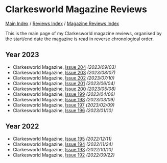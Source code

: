 # Clarkesworld Magazine Reviews

[Main Index](../../../README.md) / [Reviews Index](../../README.md) / [Magazine Reviews Index](../README.md)

This is the main page of my Clarkesworld magazine reviews, organised by the start/end date the magazine is read in reverse chronological order.

## Year 2023
- Clarkesworld Magazine, [Issue 204](20230903-Clarkesworld204.md) *(2023/09/03)*
- Clarkesworld Magazine, [Issue 203](20230807-Clarkesworld203.md) *(2023/08/07)*
- Clarkesworld Magazine, [Issue 202](20230710-Clarkesworld202.md) *(2023/07/10)*
- Clarkesworld Magazine, [Issue 201](20230604-Clarkesworld201.md) *(2023/06/04)*
- Clarkesworld Magazine, [Issue 200](20230508-Clarkesworld200.md) *(2023/05/08)*
- Clarkesworld Magazine, [Issue 199](20230406-Clarkesworld199.md) *(2023/04/06)*
- Clarkesworld Magazine, [Issue 198](20230309-Clarkesworld198.md) *(2023/03/09)*
- Clarkesworld Magazine, [Issue 197](20230209-Clarkesworld197.md) *(2023/02/09)*
- Clarkesworld Magazine, [Issue 196](20230110-Clarkesworld196.md) *(2023/01/10)*

## Year 2022
- Clarkesworld Magazine, [Issue 195](20221211-Clarkesworld195.md) *(2022/12/11)*
- Clarkesworld Magazine, [Issue 194](20221010-Clarkesworld194.md) *(2022/11/24)*
- Clarkesworld Magazine, [Issue 193](20221010-Clarkesworld193.md) *(2022/10/10)*
- Clarkesworld Magazine, [Issue 192](20220922-Clarkesworld192.md) *(2022/09/22)*
